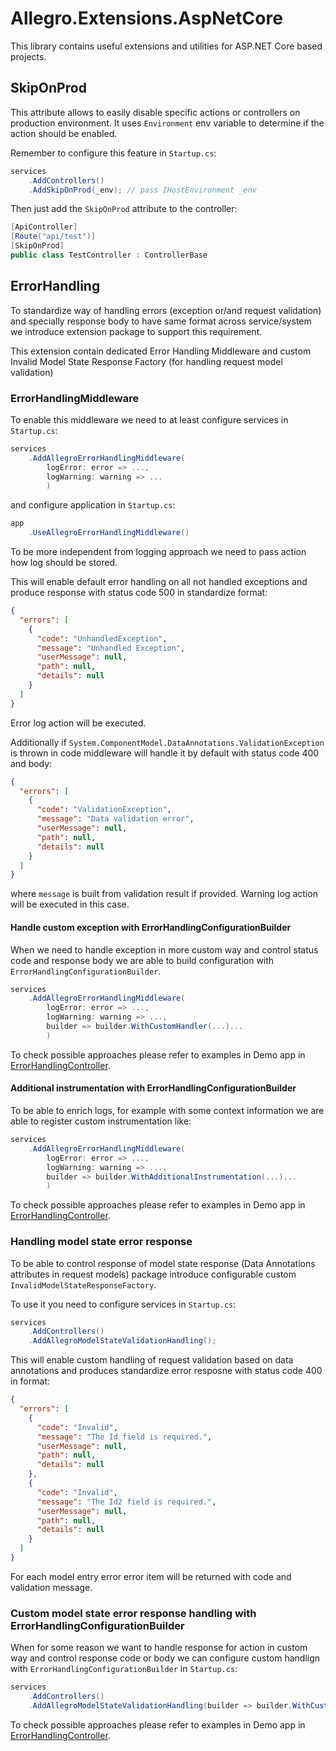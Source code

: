 # Allegro.Extensions.AspNetCore

This library contains useful extensions and utilities for ASP.NET Core based projects.

## SkipOnProd

This attribute allows to easily disable specific actions or controllers on production environment. 
It uses `Environment` env variable to determine if the action should be enabled.

Remember to configure this feature in `Startup.cs`:

```c#
services
    .AddControllers()
    .AddSkipOnProd(_env); // pass IHostEnvironment _env
```

Then just add the `SkipOnProd` attribute to the controller:
```c#
[ApiController]
[Route("api/test")]
[SkipOnProd]
public class TestController : ControllerBase
```

## ErrorHandling

To standardize way of handling errors (exception or/and request validation) and specially response body to have same format across service/system we introduce extension package to support this requirement.

This extension contain dedicated Error Handling Middleware and custom Invalid Model State Response Factory (for handling request model validation)

### ErrorHandlingMiddleware

To enable this middleware we need to at least configure services in `Startup.cs`:

```c#
services
    .AddAllegroErrorHandlingMiddleware(
        logError: error => ...,
        logWarning: warning => ...
        )
```
and configure application in `Startup.cs`:
```c#
app
    .UseAllegroErrorHandlingMiddleware()
```

To be more independent from logging approach we need to pass action how log should be stored.

This will enable default error handling on all not handled exceptions and produce response with status code 500 in standardize format:

```json
{
  "errors": [
    {
      "code": "UnhandledException",
      "message": "Unhandled Exception",
      "userMessage": null,
      "path": null,
      "details": null
    }
  ]
}
```
Error log action will be executed.


Additionally if `System.ComponentModel.DataAnnotations.ValidationException` is thrown in code middleware will handle it by default with status code 400 and body:

```json
{
  "errors": [
    {
      "code": "ValidationException",
      "message": "Data validation error",
      "userMessage": null,
      "path": null,
      "details": null
    }
  ]
}
```

where `message` is built from validation result if provided. Warning log action will be executed in this case.

#### Handle custom exception with ErrorHandlingConfigurationBuilder

When we need to handle exception in more custom way and control status code and response body we are able to build configuration with `ErrorHandlingConfigurationBuilder`.

```c#
services
    .AddAllegroErrorHandlingMiddleware(
        logError: error => ...,
        logWarning: warning => ...,
        builder => builder.WithCustomHandler(...)...
        )
```

To check possible approaches please refer to examples in Demo app in [ErrorHandlingController](https://github.com/allegro/dotnet-utils/blob/main/src/Allegro.Extensions.AspNetCore/Allegro.Extensions.AspNetCore.Demo/Controllers/ErrorHandlingController.cs).

#### Additional instrumentation with ErrorHandlingConfigurationBuilder

To be able to enrich logs, for example with some context information we are able to register custom instrumentation like:

```c#
services
    .AddAllegroErrorHandlingMiddleware(
        logError: error => ...,
        logWarning: warning => ...,
        builder => builder.WithAdditionalInstrumentation(...)...
        )
```
To check possible approaches please refer to examples in Demo app in [ErrorHandlingController](https://github.com/allegro/dotnet-utils/blob/main/src/Allegro.Extensions.AspNetCore/Allegro.Extensions.AspNetCore.Demo/Controllers/ErrorHandlingController.cs).

### Handling model state error response 

To be able to control response of model state response (Data Annotations attributes in request models) package introduce configurable custom `InvalidModelStateResponseFactory`.

To use it you need to configure services in `Startup.cs`:

```c#
services
    .AddControllers()
    .AddAllegroModelStateValidationHandling();
```

This will enable custom handling of request validation based on data annotations and produces standardize error resposne with status code 400 in format:

```json
{
  "errors": [
    {
      "code": "Invalid",
      "message": "The Id field is required.",
      "userMessage": null,
      "path": null,
      "details": null
    },
    {
      "code": "Invalid",
      "message": "The Id2 field is required.",
      "userMessage": null,
      "path": null,
      "details": null
    }
  ]
}
```

For each model entry error error item will be returned with code and validation message.

### Custom model state error response handling with ErrorHandlingConfigurationBuilder

When for some reason we want to handle response for action in custom way and control response code or body we can configure custom handlign with `ErrorHandlingConfigurationBuilder` in `Startup.cs`:

```c#
services
    .AddControllers()
    .AddAllegroModelStateValidationHandling(builder => builder.WithCustomModelStateValidationErrorHandler(...));
```

To check possible approaches please refer to examples in Demo app in [ErrorHandlingController](https://github.com/allegro/dotnet-utils/blob/main/src/Allegro.Extensions.AspNetCore/Allegro.Extensions.AspNetCore.Demo/Controllers/ErrorHandlingController.cs).